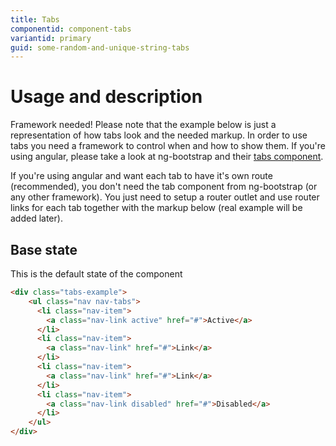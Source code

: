 ```yaml
---
title: Tabs
componentid: component-tabs
variantid: primary
guid: some-random-and-unique-string-tabs
---
```

# Usage and description
Framework needed! Please note that the example below is just a representation of how tabs look and the needed markup. In order to use tabs you need a framework to control when and how to show them. If you're using angular, please take a look at ng-bootstrap and their [tabs component](https://ng-bootstrap.github.io/#/components/tabs/examples).

If you're using angular and want each tab to have it's own route (recommended), you don't need the tab component from ng-bootstrap (or any other framework). You just need to setup a router outlet and use router links for each tab together with the markup below (real example will be added later).

## Base state
This is the default state of the component
```html
<div class="tabs-example">
    <ul class="nav nav-tabs">
      <li class="nav-item">
        <a class="nav-link active" href="#">Active</a>
      </li>
      <li class="nav-item">
        <a class="nav-link" href="#">Link</a>
      </li>
      <li class="nav-item">
        <a class="nav-link" href="#">Link</a>
      </li>
      <li class="nav-item">
        <a class="nav-link disabled" href="#">Disabled</a>
      </li>
    </ul>
</div>
```